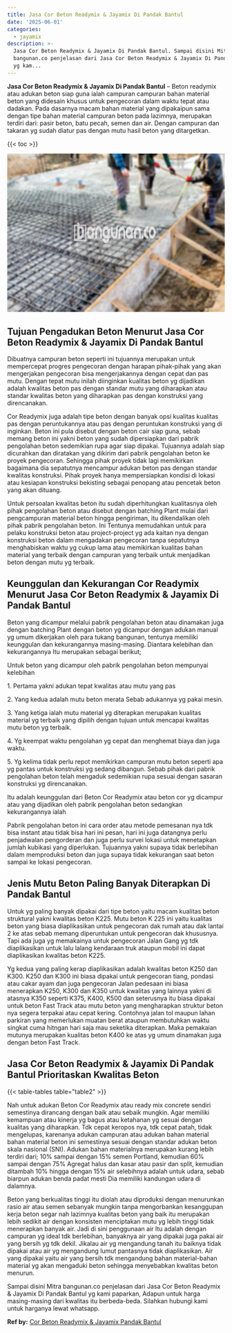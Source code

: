 ```yaml
---
title: Jasa Cor Beton Readymix & Jayamix Di Pandak Bantul
date: '2025-06-01'
categories:
  - jayamix
description: >-
  Jasa Cor Beton Readymix & Jayamix Di Pandak Bantul. Sampai disini Mitra
  bangunan.co penjelasan dari Jasa Cor Beton Readymix & Jayamix Di Pandak Bantul
  yg kam...
---
```


**Jasa Cor Beton Readymix & Jayamix Di Pandak Bantul** – Beton readymix atau adukan beton siap guna ialah campuran campuran bahan material beton yang didesain khusus untuk pengecoran dalam waktu tepat atau dadakan. Pada dasarnya macam bahan material yang dipakaipun sama dengan tipe bahan material campuran beton pada lazimnya, merupakan terdiri dari: pasir beton, batu pecah, semen dan air. Dengan campuran dan takaran yg sudah diatur pas dengan mutu hasil beton yang ditargetkan.

{{< toc >}}

![Jasa Cor Beton Readymix & Jayamix Di Pandak Bantul](/images/jasa-cor-readymix-56.png)

## Tujuan Pengadukan Beton Menurut Jasa Cor Beton Readymix & Jayamix Di Pandak Bantul

Dibuatnya campuran beton seperti ini tujuannya merupakan untuk mempercepat progres pengecoran dengan harapan pihak-pihak yang akan mengerjakan pengecoran bisa mengerjakannya dengan cepat dan pas mutu. Dengan tepat mutu inilah diinginkan kualitas beton yg dijadikan adalah kwalitas beton pas dengan standar mutu yang diharapkan atau standar kwalitas beton yang diharapkan pas dengan konstruksi yang direncanakan.

Cor Readymix juga adalah tipe beton dengan banyak opsi kualitas kualitas pas dengan peruntukannya atau pas dengan peruntukan konstruksi yang di inginkan. Beton ini pula disebut dengan beton cair siap guna, sebab memang beton ini yakni beton yang sudah dipersiapkan dari pabrik pengolahan beton sedemikian rupa agar siap dipakai. Tujuannya adalah siap dicurahkan dan diratakan yang dikirim dari pabrik pengolahan beton ke proyek pengecoran. Sehingga pihak proyek tidak lagi memikirkan bagaimana dia sepatutnya mencampur adukan beton pas dengan standar kwalitas konstruksi. Pihak proyek hanya mempersiapkan kondisi di lokasi atau kesiapan konstruksi bekisting sebagai penopang atau pencetak beton yang akan dituang.

Untuk persoalan kwalitas beton itu sudah diperhitungkan kualitasnya oleh pihak pengolahan beton atau disebut dengan batching Plant mulai dari pengcampuran material beton hingga pengiriman, itu dikendalikan oleh pihak pabrik pengolahan beton. Ini Tentunya memudahkan untuk para pelaku konstruksi beton atau project-project yg ada kaitan nya dengan konstruksi beton dalam mengadakan pengecoran tanpa sepatutnya menghabiskan waktu yg cukup lama atau memikirkan kualitas bahan material yang terbaik dengan campuran yang terbaik untuk menjadikan beton dengan mutu yg terbaik.

## Keunggulan dan Kekurangan Cor Readymix Menurut Jasa Cor Beton Readymix & Jayamix Di Pandak Bantul

Beton yang dicampur melalui pabrik pengolahan beton atau dinamakan juga dengan batching Plant dengan beton yg dicampur dengan adukan manual yg umum dikerjakan oleh para tukang bangunan, tentunya memiliki keunggulan dan kekurangannya masing-masing. Diantara kelebihan dan kekurangannya Itu merupakan sebagai berikut;

Untuk beton yang dicampur oleh pabrik pengolahan beton mempunyai kelebihan

1\. Pertama yakni adukan tepat kwalitas atau mutu yang pas

2\. Yang kedua adalah mutu beton merata Sebab adukannya yg pakai mesin.

3\. Yang ketiga ialah mutu material yg diterapkan merupakan kualitas material yg terbaik yang dipilih dengan tujuan untuk mencapai kwalitas mutu beton yg terbaik.

4\. Yg keempat waktu pengolahan yg cepat dan menghemat biaya dan juga waktu.

5\. Yg kelima tidak perlu repot memikirkan campuran mutu beton seperti apa yg pantas untuk konstruksi yg sedang dibangun. Sebab pihak dari pabrik pengolahan beton telah mengaduk sedemikian rupa sesuai dengan sasaran konstruksi yg direncanakan.

Itu adalah keunggulan dari Beton Cor Readymix atau beton cor yg dicampur atau yang dijadikan oleh pabrik pengolahan beton sedangkan kekurangannya ialah

Pabrik pengolahan beton ini cara order atau metode pemesanan nya tdk bisa instant atau tidak bisa hari ini pesan, hari ini juga datangnya perlu penjadwalan pengorderan dan juga perlu survei lokasi untuk menetapkan jumlah kubikasi yang diperlukan. Tujuannya yakni supaya tidak berlebihan dalam memproduksi beton dan juga supaya tidak kekurangan saat beton sampai ke lokasi pengecoran.

## Jenis Mutu Beton Paling Banyak Diterapkan Di Pandak Bantul

Untuk yg paling banyak dipakai dari tipe beton yaitu macam kualitas beton struktural yakni kwalitas beton K225. Mutu beton K 225 ini yaitu kualitas beton yang biasa diaplikasikan untuk pengecoran dak rumah atau dak lantai 2 ke atas sebab memang diperuntukan untuk pengecoran dak khususnya. Tapi ada juga yg memakainya untuk pengecoran Jalan Gang yg tdk diaplikasikan untuk lalu lalang kendaraan truk ataupun mobil ini dapat diaplikasikan kwalitas beton K225.

Yg kedua yang paling kerap diaplikasikan adalah kwalitas beton K250 dan K300. K250 dan K300 ini biasa dipakai untuk pengecoran tiang, pondasi atau cakar ayam dan juga pengecoran Jalan pedesaan ini biasa menerapkan K250, K300 dan K350 untuk kwalitas yang lainnya yakni di atasnya K350 seperti K375, K400, K500 dan seterusnya itu biasa dipakai untuk beton Fast Track atau mutu beton yang mengharapkan struktur beton nya segera terpakai atau cepat kering. Contohnya jalan tol maupun lahan parkiran yang memerlukan muatan berat ataupun membutuhkan waktu singkat cuma hitngan hari saja mau seketika diterapkan. Maka pemakaian mutunya merupakan kualitas beton K400 ke atas yg umum dinamakan juga dengan beton Fast Track.

## Jasa Cor Beton Readymix & Jayamix Di Pandak Bantul Prioritaskan Kwalitas Beton

{{< table-tables table="table2" >}}

Nah untuk adukan Beton Cor Readymix atau ready mix concrete sendiri semestinya dirancang dengan baik atau sebaik mungkin. Agar memiliki kemampuan atau kinerja yg bagus atau ketahanan yg sesuai dengan kualitas yang diharapkan. Tdk cepat keropos nya, tdk cepat patah, tidak mengelupas, karenanya adukan campuran atau adukan bahan material bahan material beton ini semestinya sesuai dengan standar adukan beton skala nasional (SNI). Adukan bahan materialnya merupakan kurang lebih terdiri dari; 10% sampai dengan 15% semen Portland, kemudian 60% sampai dengan 75% Agregat halus dan kasar atau pasir dan split, kemudian ditambah 10% hingga dengan 15% air selebihnya adalah untuk udara, sebab biarpun adukan benda padat mesti Dia memiliki kandungan udara di dalamnya.

Beton yang berkualitas tinggi itu diolah atau diproduksi dengan menurunkan rasio air atau semen sebanyak mungkin tanpa mengorbankan kesanggupan kerja beton segar nah lazimnya kualitas beton yang baik itu merupakan lebih sedikit air dengan konsisten menciptakan mutu yg lebih tinggi tidak menerapkan banyak air. Jadi di sini penggunaan air Itu adalah dengan campuran yg ideal tdk berlebihan, banyaknya air yang dipakai juga pakai air yang bersih yg tdk dekil. Jikalau air yg mengandung tanah itu baiknya tidak dipakai atau air yg mengandung lumut pantasnya tidak diaplikasikan. Air yang dipakai yaitu air yang bersih tdk mengandung bahan material-bahan material yg akan mengaduki beton sehingga menyebabkan kwalitas beton menurun.

Sampai disini Mitra bangunan.co penjelasan dari Jasa Cor Beton Readymix & Jayamix Di Pandak Bantul yg kami paparkan, Adapun untuk harga masing-masing dari kwalitas itu berbeda-beda. Silahkan hubungi kami untuk harganya lewat whatsapp.

**Ref by:** [Cor Beton Readymix & Jayamix Pandak Bantul](https://id.wikipedia.org/wiki/Cor)
